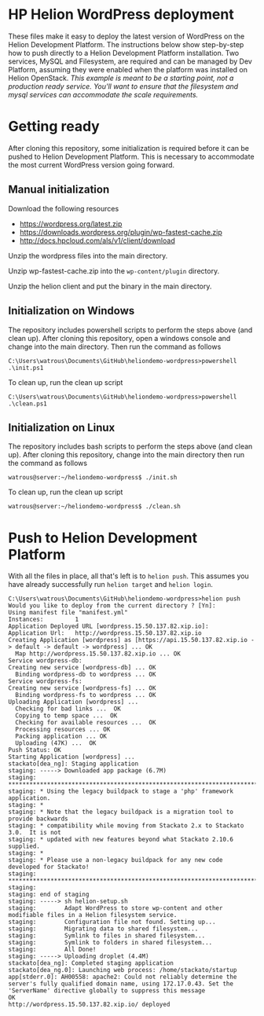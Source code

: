 HP Helion WordPress deployment
=======================

These files make it easy to deploy the latest version of WordPress on the Helion Development Platform. The instructions below show step-by-step how to push directly to a Helion Development Platform installation. Two services, MySQL and Filesystem, are required and can be managed by Dev Platform, assuming they were enabled when the platform was installed on Helion OpenStack. *This example is meant to be a starting point, not a production ready service. You'll want to ensure that the filesystem and mysql services can accommodate the scale requirements.*

# Getting ready
After cloning this repository, some initialization is required before it can be pushed to Helion Development Platform. This is necessary to accommodate the most current WordPress version going forward.

## Manual initialization
Download the following resources

 * https://wordpress.org/latest.zip
 * https://downloads.wordpress.org/plugin/wp-fastest-cache.zip
 * http://docs.hpcloud.com/als/v1/client/download

Unzip the wordpress files into the main directory.

Unzip wp-fastest-cache.zip into the ```wp-content/plugin``` directory.

Unzip the helion client and put the binary in the main directory.

## Initialization on Windows
The repository includes powershell scripts to perform the steps above (and clean up). After cloning this repository, open a windows console and change into the main directory. Then run the command as follows

```
C:\Users\watrous\Documents\GitHub\heliondemo-wordpress>powershell .\init.ps1
```

To clean up, run the clean up script

```
C:\Users\watrous\Documents\GitHub\heliondemo-wordpress>powershell .\clean.ps1
```

## Initialization on Linux
The repository includes bash scripts to perform the steps above (and clean up). After cloning this repository, change into the main directory then run the command as follows

```
watrous@server:~/heliondemo-wordpress$ ./init.sh
```

To clean up, run the clean up script

```
watrous@server:~/heliondemo-wordpress$ ./clean.sh
```


# Push to Helion Development Platform
With all the files in place, all that's left is to ```helion push```. This assumes you have already successfully run ```helion target``` and ```helion login```.

```
C:\Users\watrous\Documents\GitHub\heliondemo-wordpress>helion push
Would you like to deploy from the current directory ? [Yn]:
Using manifest file "manifest.yml"
Instances:         1
Application Deployed URL [wordpress.15.50.137.82.xip.io]:
Application Url:   http://wordpress.15.50.137.82.xip.io
Creating Application [wordpress] as [https://api.15.50.137.82.xip.io -> default -> default -> wordpress] ... OK
  Map http://wordpress.15.50.137.82.xip.io ... OK
Service wordpress-db:
Creating new service [wordpress-db] ... OK
  Binding wordpress-db to wordpress ... OK
Service wordpress-fs:
Creating new service [wordpress-fs] ... OK
  Binding wordpress-fs to wordpress ... OK
Uploading Application [wordpress] ...
  Checking for bad links ...  OK
  Copying to temp space ...  OK
  Checking for available resources ...  OK
  Processing resources ... OK
  Packing application ... OK
  Uploading (47K) ...  OK
Push Status: OK
Starting Application [wordpress] ...
stackato[dea_ng]: Staging application
staging: -----> Downloaded app package (6.7M)
staging: ****************************************************************************
staging: * Using the legacy buildpack to stage a 'php' framework application.
staging: *
staging: * Note that the legacy buildpack is a migration tool to provide backwards
staging: * compatibility while moving from Stackato 2.x to Stackato 3.0.  It is not
staging: * updated with new features beyond what Stackato 2.10.6 supplied.
staging: *
staging: * Please use a non-legacy buildpack for any new code developed for Stackato!
staging: ****************************************************************************
staging:
staging: end of staging
staging: -----> sh helion-setup.sh
staging:        Adapt WordPress to store wp-content and other modifiable files in a Helion filesystem service.
staging:        Configuration file not found. Setting up...
staging:        Migrating data to shared filesystem...
staging:        Symlink to files in shared filesystem...
staging:        Symlink to folders in shared filesystem...
staging:        All Done!
staging: -----> Uploading droplet (4.4M)
stackato[dea_ng]: Completed staging application
stackato[dea_ng.0]: Launching web process: /home/stackato/startup
app[stderr.0]: AH00558: apache2: Could not reliably determine the server's fully qualified domain name, using 172.17.0.43. Set the 'ServerName' directive globally to suppress this message
OK
http://wordpress.15.50.137.82.xip.io/ deployed
```
